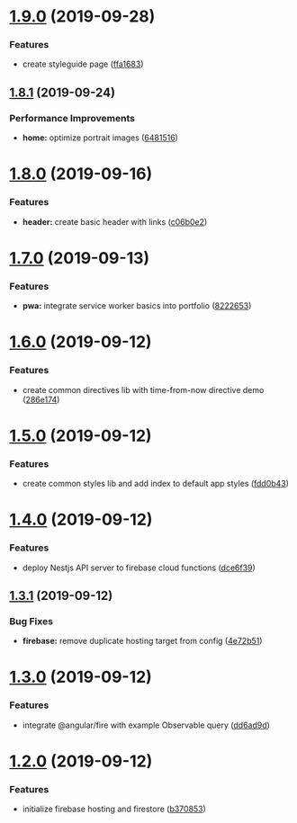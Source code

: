 # [1.9.0](https://github.com/drew-thompson/portfolio/compare/v1.8.1...v1.9.0) (2019-09-28)

### Features

- create styleguide page ([ffa1683](https://github.com/drew-thompson/portfolio/commit/ffa1683))

## [1.8.1](https://github.com/drew-thompson/portfolio/compare/v1.8.0...v1.8.1) (2019-09-24)

### Performance Improvements

- **home:** optimize portrait images ([6481516](https://github.com/drew-thompson/portfolio/commit/6481516))

# [1.8.0](https://github.com/drew-thompson/portfolio/compare/v1.7.0...v1.8.0) (2019-09-16)

### Features

- **header:** create basic header with links ([c06b0e2](https://github.com/drew-thompson/portfolio/commit/c06b0e2))

# [1.7.0](https://github.com/drew-thompson/portfolio/compare/v1.6.0...v1.7.0) (2019-09-13)

### Features

- **pwa:** integrate service worker basics into portfolio ([8222653](https://github.com/drew-thompson/portfolio/commit/8222653))

# [1.6.0](https://github.com/drew-thompson/portfolio/compare/v1.5.0...v1.6.0) (2019-09-12)

### Features

- create common directives lib with time-from-now directive demo ([286e174](https://github.com/drew-thompson/portfolio/commit/286e174))

# [1.5.0](https://github.com/drew-thompson/portfolio/compare/v1.4.0...v1.5.0) (2019-09-12)

### Features

- create common styles lib and add index to default app styles ([fdd0b43](https://github.com/drew-thompson/portfolio/commit/fdd0b43))

# [1.4.0](https://github.com/drew-thompson/portfolio/compare/v1.3.1...v1.4.0) (2019-09-12)

### Features

- deploy Nestjs API server to firebase cloud functions ([dce6f39](https://github.com/drew-thompson/portfolio/commit/dce6f39))

## [1.3.1](https://github.com/drew-thompson/portfolio/compare/v1.3.0...v1.3.1) (2019-09-12)

### Bug Fixes

- **firebase:** remove duplicate hosting target from config ([4e72b51](https://github.com/drew-thompson/portfolio/commit/4e72b51))

# [1.3.0](https://github.com/drew-thompson/portfolio/compare/v1.2.0...v1.3.0) (2019-09-12)

### Features

- integrate @angular/fire with example Observable query ([dd6ad9d](https://github.com/drew-thompson/portfolio/commit/dd6ad9d))

# [1.2.0](https://github.com/drew-thompson/portfolio/compare/v1.1.0...v1.2.0) (2019-09-12)

### Features

- initialize firebase hosting and firestore ([b370853](https://github.com/drew-thompson/portfolio/commit/b370853))
